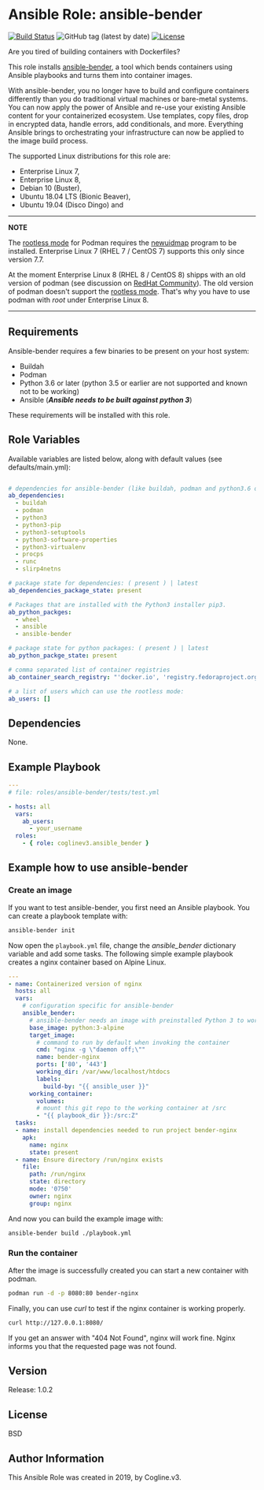 # Ansible Role: ansible-bender

[![Build Status](https://travis-ci.org/coglinev3/ansible-bender.svg?branch=master)](https://travis-ci.org/coglinev3/ansible-bender) ![GitHub tag (latest by date)](https://img.shields.io/github/v/tag/coglinev3/ansible-bender) [![License](https://img.shields.io/badge/License-BSD%203--Clause-blue.svg)](https://raw.githubusercontent.com/coglinev3/ansible-bender/master/LICENSE)

Are you tired of building containers with Dockerfiles?

This role installs [ansible-bender](https://github.com/ansible-community/ansible-bender),
a tool which bends containers using Ansible playbooks and turns them into
container images.

With ansible-bender, you no longer have to build and configure containers
differently than you do traditional virtual machines or bare-metal systems.
You can now apply the power of Ansible and re-use your existing Ansible
content for your containerized ecosystem. Use templates, copy files, drop in
encrypted data, handle errors, add conditionals, and more. Everything Ansible
brings to orchestrating your infrastructure can now be applied to the image
build process.

The supported Linux distributions for this role are:
* Enterprise Linux 7,
* Enterprise Linux 8, 
* Debian 10 (Buster),
* Ubuntu 18.04 LTS (Bionic Beaver),
* Ubuntu 19.04 (Disco Dingo) and


---
**ΝOTE**

The [rootless mode](https://github.com/containers/libpod/blob/master/README.md#rootless)
for Podman requires the [newuidmap](https://github.com/containers/libpod/blob/master/troubleshooting.md#9-newuidmap-missing-when-running-rootless-podman-commands)
program to be installed. Enterprise Linux 7 (RHEL 7 / CentOS 7) supports this
only since version 7.7.

At the moment Enterprise Linux 8 (RHEL 8 / CentOS 8) shipps with an old version
of podman (see discussion on [RedHat Community](https://access.redhat.com/discussions/4288731 "RHEL 8.0 - latest version of Podman")).
The old version of podman doesn't support the [rootless mode](https://github.com/containers/libpod#Rootless "rootless mode").
That's why you have to use podman with *root* under Enterprise Linux 8.

---


## Requirements

Ansible-bender requires a few binaries to be present on your host system:

* Buildah
* Podman
* Python 3.6 or later (python 3.5 or earlier are not supported and known not to be working)
* Ansible (***Ansible needs to be built against python 3***)

These requirements will be installed with this role.

## Role Variables

Available variables are listed below, along with default values
(see defaults/main.yml):

```yml

# dependencies for ansible-bender (like buildah, podman and python3.6 or higher)
ab_dependencies:
  - buildah
  - podman
  - python3
  - python3-pip
  - python3-setuptools
  - python3-software-properties
  - python3-virtualenv
  - procps
  - runc
  - slirp4netns

# package state for dependencies: ( present ) | latest 
ab_dependencies_package_state: present

# Packages that are installed with the Python3 installer pip3.
ab_python_packges:
  - wheel
  - ansible
  - ansible-bender

# package state for python packages: ( present ) | latest
ab_python_packge_state: present

# comma separated list of container registries
ab_container_search_registry: "'docker.io', 'registry.fedoraproject.org', 'quay.io', 'registry.access.redhat.com', 'registry.centos.org'"

# a list of users which can use the rootless mode:
ab_users: []
```

## Dependencies

None.

## Example Playbook

```yml
---
# file: roles/ansible-bender/tests/test.yml

- hosts: all
  vars:
    ab_users:
      - your_username
  roles:
    - { role: coglinev3.ansible_bender }
```

## Example how to use ansible-bender

### Create an image

If you want to test ansible-bender, you first need an Ansible playbook.
You can create a playbook template with:

```sh
ansible-bender init
```

Now open the `playbook.yml` file, change the *ansible_bender* dictionary
variable and add some tasks. The following simple example playbook creates a
nginx container based on Alpine Linux.

```yml
---
- name: Containerized version of nginx
  hosts: all
  vars:
    # configuration specific for ansible-bender
    ansible_bender:
      # ansible-bender needs an image with preinstalled Python 3 to work
      base_image: python:3-alpine
      target_image:
        # command to run by default when invoking the container
        cmd: "nginx -g \"daemon off;\""
        name: bender-nginx
        ports: ['80', '443']
        working_dir: /var/www/localhost/htdocs
        labels:
          build-by: "{{ ansible_user }}"
      working_container:
        volumes:
        # mount this git repo to the working container at /src
        - "{{ playbook_dir }}:/src:Z"
  tasks:
  - name: install dependencies needed to run project bender-nginx
    apk:
      name: nginx
      state: present
  - name: Ensure directory /run/nginx exists
    file:
      path: /run/nginx
      state: directory
      mode: '0750'
      owner: nginx
      group: nginx
```

And now you can build the example image with:

```sh
ansible-bender build ./playbook.yml
```

### Run the container

After the image is successfully created you can start a new container with
podman.

```sh
podman run -d -p 8080:80 bender-nginx
```

Finally, you can use *curl* to test if the nginx container is working properly.

```sh
curl http://127.0.0.1:8080/ 
```

If you get an answer with "404 Not Found", nginx will work fine. Nginx informs
you that the requested page was not found.

## Version

Release: 1.0.2

## License

BSD

## Author Information

This Ansible Role was created in 2019, by Cogline.v3.

